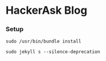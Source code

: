 # HackerAsk Blog 

### Setup
```shell
sudo /usr/bin/bundle install

sudo jekyll s --silence-deprecation
```
